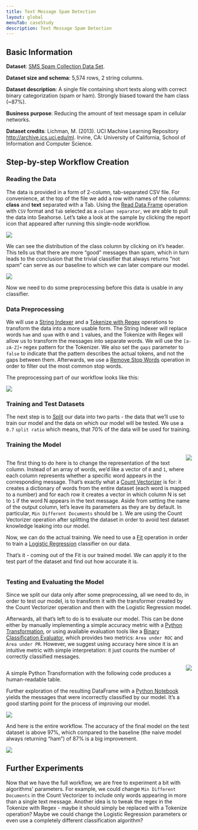 ```yaml
---
title: Text Message Spam Detection
layout: global
menuTab: caseStudy
description: Text Message Spam Detection
---
```


## Basic Information

**Dataset**: <a target="_blank" href="http://archive.ics.uci.edu/ml/datasets/SMS+Spam+Collection">SMS Spam Collection Data Set</a>.

**Dataset size and schema**: 5,574 rows, 2 string columns.

**Dataset description**: A single file containing short texts along with correct binary
categorization (spam or ham). Strongly biased toward the ham class (~87%).

**Business purpose**: Reducing the amount of text message spam in cellular networks.

**Dataset credits**: Lichman, M. (2013). UCI Machine Learning Repository
<http://archive.ics.uci.edu/ml>. Irvine, CA: University of California, School of Information and
Computer Science.

## Step-by-step Workflow Creation

### Reading the Data

The data is provided in a form of 2-column, tab-separated CSV file. For convenience, at the top of
the file we add a row with names of the columns: **class** and **text** separated with a Tab. Using
the [Read Data Frame](../operations/read_dataframe.html) operation with `CSV` format and
`Tab` selected as a `column separator`, we are able to pull the data into Seahorse. Let’s take a
look at the sample by clicking the report icon that appeared after running this single-node workflow.

<img class="centered-image img-responsive spacer" src="../img/usecases/text_message_spam_detection/image_0.png" >

We can see the distribution of the class column by clicking on it’s header. This tells us that there
are more “good” messages than spam, which in turn leads to the conclusion that the trivial
classifier that always returns “not spam” can serve as our baseline to which we can later compare
our model.

<img class="centered-image img-responsive spacer" src="../img/usecases/text_message_spam_detection/image_1.png" >

Now we need to do some preprocessing before this data is usable in any classifier.

### Data Preprocessing

We will use a [String Indexer](../operations/string_indexer.html) and
a [Tokenize with Regex](../operations/tokenize_with_regex.html) operations to transform
the data into a more usable form. The String Indexer will replace words `ham` and `spam` with `0`
and `1` values, and the Tokenize with Regex will allow us to transform the messages into  separate
words. We will use the `[a-zA-Z]+` regex pattern for the Tokenizer. We also set the `gaps` parameter
to `false` to indicate that the pattern describes the actual tokens, and not the gaps between them.
Afterwards, we use a [Remove Stop Words](../operations/remove_stop_words.html) operation
in order to filter out the most common stop words.

The preprocessing part of our workflow looks like this:

<img class="centered-image img-responsive spacer" src="../img/usecases/text_message_spam_detection/image_2.png" >

### Training and Test Datasets

The next step is to [Split](../operations/split.html) our data into two parts - the data
that we’ll use to train our model and the data on which our model will be tested. We use a `0.7`
`split ratio` which means, that 70% of the data will be used for training.

### Training the Model
<div style="overflow: auto">
<img style="float:right; margin-left:20px" class="centered-image img-responsive spacer" src="../img/usecases/text_message_spam_detection/image_3.png" >

<p>
The first thing to do here is to change the representation of the text column. Instead of an array
of words, we’d like a vector of <code>0</code> and <code>1</code>, where each column represents
whether a specific word appears in the corresponding message. That’s exactly what a
<a href="../operations/count_vectorizer.html">Count Vectorizer</a> is for: it creates a
dictionary of words from the entire dataset (each word is mapped to a number) and for each row it
creates a vector in which column N is set to <code>1</code> if the word N appears in the text
message. Aside from setting the name of the output column, let’s leave its parameters as they are by
default. In particular, <code>Min Different Documents</code> should be <code>1</code>. We are using
the Count Vectorizer operation after splitting the dataset in order to avoid test dataset knowledge
leaking into our model.
</p>
<p>
Now, we can do the actual training. We need to use a
<a href="../operations/fit.html">Fit</a> operation in order to train a
<a href="../operations/logistic_regression.html">Logistic Regression</a> classifier on our
data.
</p>
<p>
That’s it - coming out of the Fit is our trained model. We can apply it to the test part of the
dataset and find out how accurate it is.
</p>
</div>

### Testing and Evaluating the Model

Since we split our data only after some preprocessing, all we need to do, in order to test our
model, is to transform it with the transformer created by the Count Vectorizer operation and then
with the Logistic Regression model.

Afterwards, all that’s left to do is to evaluate our model.
This can be done either by manually implementing a simple accuracy metric with a
[Python Transformation](../operations/python_transformation.html),
or using available evaluation tools like a
[Binary Classification Evaluator](../operations/binary_classification_evaluator.html),
which provides two metrics: `Area under ROC` and `Area under PR`. However, we suggest using accuracy
here since it is an intuitive metric with simple interpretation: it just counts the number of
correctly classified messages.

<div style="overflow: auto">
<img style="float:right; margin-left:20px" class="centered-image img-responsive" src="../img/usecases/text_message_spam_detection/image_4.png" >
<p>
A simple Python Transformation with the following code produces a human-readable table.
</p>
<p>
Further exploration of the resulting DataFrame with a
<a href="../operations/python_notebook.html">Python Notebook</a> yields the messages that were
incorrectly classified by our model. It’s a good starting point for the process of improving our
model.
</p>
</div>

<img class="centered-image img-responsive spacer" src="../img/usecases/text_message_spam_detection/image_5.png" >

And here is the entire workflow. The accuracy of the final model on the test dataset is above 97%,
which compared to the baseline (the naive model always returning “ham”) of 87% is a big improvement.

<img class="centered-image img-responsive spacer" src="../img/usecases/text_message_spam_detection/image_6.png" >

## Further Experiments

Now that we have the full workflow, we are free to experiment a bit with algorithms' parameters.
For example, we could change `Min Different Documents` in the Count Vectorizer to include only words
appearing in more than a single text message. Another idea is to tweak the regex in the Tokenize
with Regex - maybe it should simply be replaced with a Tokenize operation? Maybe we could change
the Logistic Regression parameters or even use a completely different classification algorithm?
